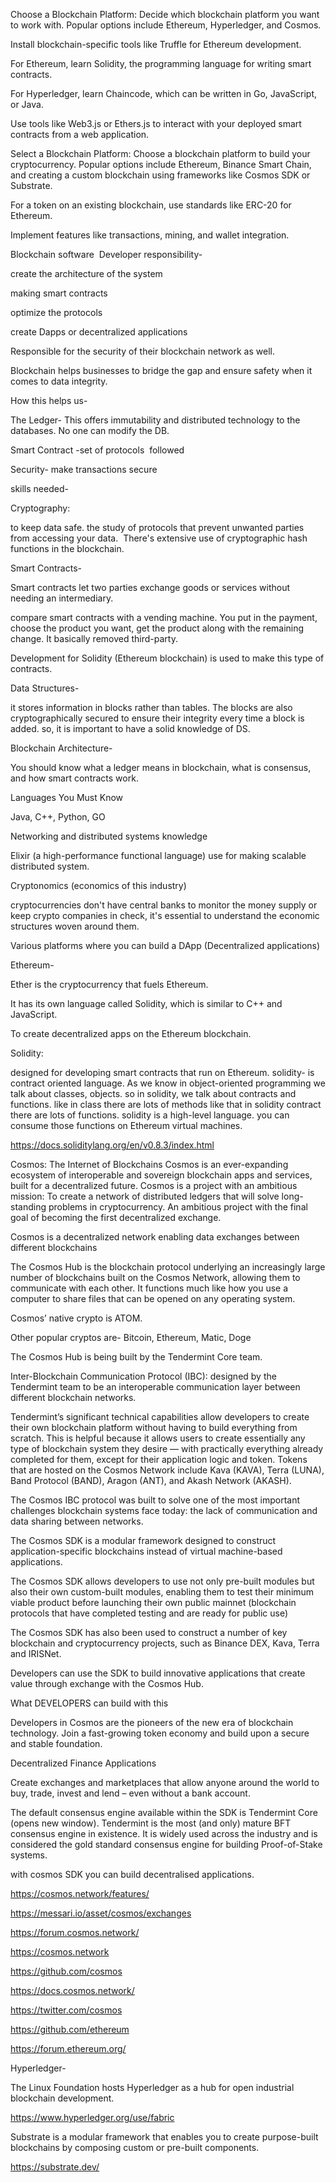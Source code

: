 Choose a Blockchain Platform: Decide which blockchain platform you want to work with. Popular options include Ethereum, Hyperledger, and Cosmos.

Install blockchain-specific tools like Truffle for Ethereum development.

For Ethereum, learn Solidity, the programming language for writing smart contracts.

For Hyperledger, learn Chaincode, which can be written in Go, JavaScript, or Java.

Use tools like Web3.js or Ethers.js to interact with your deployed smart contracts from a web application.

Select a Blockchain Platform: Choose a blockchain platform to build your cryptocurrency. Popular options include Ethereum, Binance Smart Chain, and creating a custom blockchain using frameworks like Cosmos SDK or Substrate.

For a token on an existing blockchain, use standards like ERC-20 for Ethereum.

Implement features like transactions, mining, and wallet integration.

Blockchain software  Developer responsibility-

create the architecture of the system 

making smart contracts

optimize the protocols

create Dapps or decentralized applications

Responsible for the security of their blockchain network as well. 

Blockchain helps businesses to bridge the gap and ensure safety when it comes to data integrity.

How this helps us-

The Ledger- This offers immutability and distributed technology to the databases. No one can modify the DB.

Smart Contract -set of protocols  followed

Security- make transactions secure

skills needed-

Cryptography: 

to keep data safe. the study of protocols that prevent unwanted parties from accessing your data.  There's extensive use of cryptographic hash functions in the blockchain.

Smart Contracts- 

Smart contracts let two parties exchange goods or services without needing an intermediary.

compare smart contracts with a vending machine. You put in the payment, choose the product you want, get the product along with the remaining change. It basically removed third-party.

Development for Solidity (Ethereum blockchain) is used to make this type of contracts.

Data Structures-

it stores information in blocks rather than tables. The blocks are also cryptographically secured to ensure their integrity every time a block is added. so, it is important to have a solid knowledge of DS.

Blockchain Architecture- 

You should know what a ledger means in blockchain, what is consensus, and how smart contracts work. 

Languages You Must Know

Java, C++, Python, GO

Networking and distributed systems knowledge

Elixir (a high-performance functional language) use for making scalable distributed system.

Cryptonomics (economics of this industry)

cryptocurrencies don't have central banks to monitor the money supply or keep crypto companies in check, it's essential to understand the economic structures woven around them.

Various platforms where you can build a DApp (Decentralized applications)

Ethereum-

Ether is the cryptocurrency that fuels Ethereum.

It has its own language called Solidity, which is similar to C++ and JavaScript.

To create decentralized apps on the Ethereum blockchain.

Solidity: 

designed for developing smart contracts that run on Ethereum. solidity- is contract oriented language. As we know in object-oriented programming we talk about classes, objects. so in solidity, we talk about contracts and functions. like in class there are lots of methods like that in solidity contract there are lots of functions. solidity is a high-level language. you can consume those functions on Ethereum virtual machines.

https://docs.soliditylang.org/en/v0.8.3/index.html

Cosmos: 
The Internet of Blockchains
Cosmos is an ever-expanding ecosystem of interoperable and sovereign blockchain apps and services, built for a decentralized future. Cosmos is a project with an ambitious mission: To create a network of distributed ledgers that will solve long-standing problems in cryptocurrency. An ambitious project with the final goal of becoming the first decentralized exchange. 

Cosmos is a decentralized network enabling data exchanges between different blockchains

The Cosmos Hub is the blockchain protocol underlying an increasingly large number of blockchains built on the Cosmos Network, allowing them to communicate with each other. It functions much like how you use a computer to share files that can be opened on any operating system.

Cosmos’ native crypto is ATOM.

Other popular cryptos are- Bitcoin, Ethereum, Matic, Doge

The Cosmos Hub is being built by the Tendermint Core team.

Inter-Blockchain Communication Protocol (IBC): 
designed by the Tendermint team to be an interoperable communication layer between different blockchain networks.

Tendermint’s significant technical capabilities allow developers to create their own blockchain platform without having to build everything from scratch. This is helpful because it allows users to create essentially any type of blockchain system they desire — with practically everything already completed for them, except for their application logic and token. Tokens that are hosted on the Cosmos Network include Kava (KAVA), Terra (LUNA), Band Protocol (BAND), Aragon (ANT), and Akash Network (AKASH). 

The Cosmos IBC protocol was built to solve one of the most important challenges blockchain systems face today: the lack of communication and data sharing between networks.

The Cosmos SDK is a modular framework designed to construct application-specific blockchains instead of virtual machine-based applications. 

The Cosmos SDK allows developers to use not only pre-built modules but also their own custom-built modules, enabling them to test their minimum viable product before launching their own public mainnet (blockchain protocols that have completed testing and are ready for public use)


The Cosmos SDK has also been used to construct a number of key blockchain and cryptocurrency projects, such as Binance DEX, Kava, Terra and IRISNet.

Developers can use the SDK to build innovative applications that create value through exchange with the Cosmos Hub.

What DEVELOPERS can build with this

Developers in Cosmos are the pioneers of the new era of blockchain technology. Join a fast-growing token economy and build upon a secure and stable foundation.

Decentralized Finance Applications

Create exchanges and marketplaces that allow anyone around the world to buy, trade, invest and lend – even without a bank account.

The default consensus engine available within the SDK is Tendermint Core (opens new window). Tendermint is the most (and only) mature BFT consensus engine in existence. It is widely used across the industry and is considered the gold standard consensus engine for building Proof-of-Stake systems.

with cosmos SDK you can build decentralised applications.

https://cosmos.network/features/

https://messari.io/asset/cosmos/exchanges

https://forum.cosmos.network/

https://cosmos.network

https://github.com/cosmos

https://docs.cosmos.network/

https://twitter.com/cosmos

https://github.com/ethereum

https://forum.ethereum.org/

Hyperledger-

The Linux Foundation hosts Hyperledger as a hub for open industrial blockchain development.

https://www.hyperledger.org/use/fabric

Substrate is a modular framework that enables you to create purpose-built blockchains by composing custom or pre-built components.

https://substrate.dev/